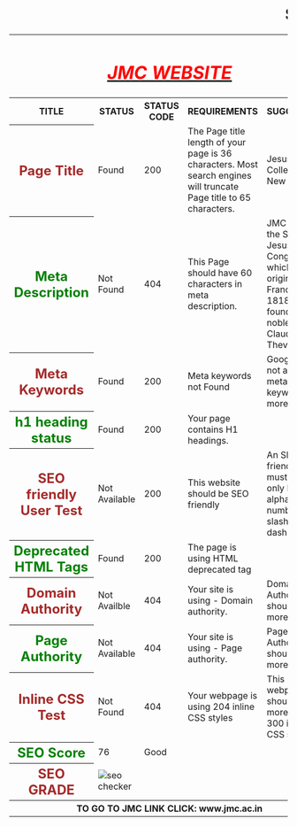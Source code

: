 <html>
<head><b><h1><marquee>SEO REPORT</marquee></h1></b></head>
<table>
<th colspan="6"><b><u><i><h1><font color="red">JMC WEBSITE</font></h1></i></u></b></th>
<tr>
<th><b>TITLE</b></th><th><b>STATUS</b></th><th><b>STATUS CODE</b></th><th><b>REQUIREMENTS</b></th><th><b>SUGGESTION</b></th>
</tr>
<tr>
<th><font color="brown" font size="5">Page Title</font></th>
<td>Found</td>
<td>200</td>
<td>The Page title length of your page is 36 characters. Most search engines will truncate Page title to 65 characters.</td>
<td>Jesus & Mary College - New Delhi</td>
<tr>
<th><font color="green" font size="5">Meta Description</font></th>
<td>Not Found</td>
<td>404</td>
<td>This Page should have 60 characters in meta description.</td>
<td>JMC is run by the Sisters of Jesus & Mary Congregation which originated in France in 1818. It was founded by a noble lady St. Claudine Thevenet.</td>
</tr>
<tr>
<th><font color="brown" font size="5">Meta Keywords</font></th>
<td>Found</td>
<td>200</td>
<td>Meta keywords not Found</td>
<td>Google Does not accept meta keywords any more.</td>
</tr>
<tr>
<th><font color="green" font size="5">h1 heading status</font></th>
<td>Found</td>
<td>200</td>
<td>Your page contains H1 headings.</td>
</tr>
<tr>
<th><font color="brown" font size="5">SEO friendly User Test</font></th>
<td>Not Available</td>
<td>200</td>
<td>This website should be SEO friendly</td>
<td>An SEO friendly url must contain only lower alphabets, numbers, slashes(/), dash(-).</td>
</tr>
<tr>
<th><font color="green" font size="5">Deprecated HTML Tags</font></th>
<td>Found</td>
<td>200</td>
<td>The page is using HTML deprecated tag</td>
</tr>
<tr>
<th><font color="brown" font size="5">Domain Authority</font></th>
<td>Not Availble</td>
<td>404</td>
<td>Your site is using - Domain authority.</td>
<td>Domain Authority should be more than 20.</td>
</tr>
<tr>
<th><font color="green" font size="5">Page Authority</font></th>
<td>Not Available</td>
<td>404</td>
<td>Your site is using - Page authority.</td>
<td>Page Authority should be more than 20</td>
</tr>
<tr>
<th><font color="brown" font size="5">Inline CSS Test</font></th>
<td>Not Found</td>
<td>404</td>
<td>Your webpage is using 204 inline CSS styles</td>
<td>This webpage should have more than 300 inline CSS styles.</td>
</tr>
<tr>
<th><font color="green" font size="5">SEO Score</font></th>
<td>76</td>
<td>Good</td>
</tr>
<tr>
<th><font color="brown" font size="5">SEO GRADE</font></th>
<td><img src="http://smallseotools.com/imgs/badge-golden-xs.png" alt="seo checker"/></td>
</tr>
<th colspan="6">TO GO TO JMC LINK CLICK: www.jmc.ac.in </th>
</table>
</html>

